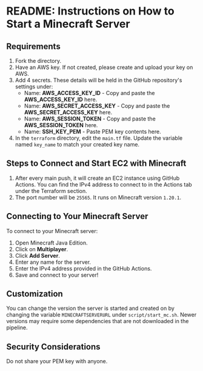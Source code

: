 # README: Instructions on How to Start a Minecraft Server  

## Requirements
1. Fork the directory.
2. Have an AWS key. If not created, please create and upload your key on AWS.
3. Add 4 secrets. These details will be held in the GitHub repository's settings under:
   - Name: **AWS_ACCESS_KEY_ID** - Copy and paste the **AWS_ACCESS_KEY_ID** here.
   - Name: **AWS_SECRET_ACCESS_KEY** - Copy and paste the **AWS_SECRET_ACCESS_KEY** here.
   - Name: **AWS_SESSION_TOKEN** - Copy and paste the **AWS_SESSION_TOKEN** here.
   - Name: **SSH_KEY_PEM** - Paste PEM key contents here.
4. In the `terraform` directory, edit the `main.tf` file. Update the variable named `key_name` to match your created key name.

## Steps to Connect and Start EC2 with Minecraft
1. After every main push, it will create an EC2 instance using GitHub Actions. You can find the IPv4 address to connect to in the Actions tab under the Terraform section.
2. The port number will be `25565`. It runs on Minecraft version `1.20.1`.

## Connecting to Your Minecraft Server
To connect to your Minecraft server:
1. Open Minecraft Java Edition.
2. Click on **Multiplayer**.
3. Click **Add Server**.
4. Enter any name for the server.
5. Enter the IPv4 address provided in the GitHub Actions.
6. Save and connect to your server!

## Customization
You can change the version the server is started and created on by changing the variable `MINECRAFTSERVERURL` under `script/start_mc.sh`. Newer versions may require some dependencies that are not downloaded in the pipeline.

## Security Considerations
Do not share your PEM key with anyone.
